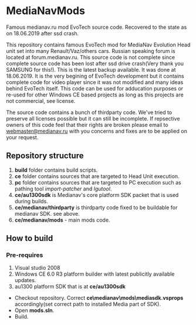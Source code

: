# MediaNavMods
Famous medianav.ru mod EvoTech source code. Recovered to the state as on 18.06.2019 after ssd crash.

This repository contains famous EvoTech mod for MediaNav Evolution Head unit set into many Renault/Vaz/others cars.
Russian speaking forum is located at forum.medianav.ru. This source code is not complete since complete source code has been lost after ssd drive crash(Very thank you SAMSUNG for this!). 
This is the latest backup available. It was done at 18.06.2019. It is the very begining of EvoTech development but it contains complete code for video player since it was not modified and many ideas behind EvoTech itself. 
This code can be used for adducation purposes or re-used for other Windows CE based projects as long as this projects are not commercial, see license.

The source code contains a bunch of thirdparty code. We've tried to preserve all licenses possible but it can still be incomplete.
If repsective owners of this code feel that their rights are broken please email to webmaster@medianav.ru with you concerns and fixes are to be applied on your request.

## Repository structure
1. **build** folder contains build scripts.
2. **ce** folder contains sources that are targeted to Head Unit execution.
3. **pc** folder contains sources that are targeted to PC execution such as pathing tool *import-patcher* and *lgutool*.
4. **ce/au1300sdk** is Medianav's core platform SDK packet that is used during builds.
5. **ce/medianav/thirdparty** is thirdparty code fixed to be buildable for medianav SDK. see above.
6. **ce/medianav/mods** - main mods code.

## How to build

### Pre-requires
1. Visual studio 2008
2. Windows CE 6.0 R3 platform builder with latest publicitly available updates.
3. au1300 platform SDK that is at **ce/au1300sdk**

* Checkout repository. Correct **ce\medianav\mods\mediasdk.vsprops** accordingly(set correct path to installed Media part of SDK).
* Open **mods.sln**.
* Build.
